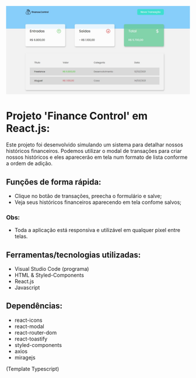 <img src="https://github.com/victorgenari/finance-control/blob/main/src/assets/images/projectImg.jpg">

# Projeto 'Finance Control' em React.js:

Este projeto foi desenvolvido simulando um sistema para detalhar nossos históricos financeiros. Podemos utilizar o modal de transações para criar nossos históricos e eles aparecerão em tela num formato de lista conforme a ordem de adição.

## Funções de forma rápida:

* Clique no botão de transações, preecha o formulário e salve;
* Veja seus históricos financeiros aparecendo em tela confome salvos;

### Obs:
* Toda a aplicação está responsiva e utilizável em qualquer pixel entre telas.

## Ferramentas/tecnologias utilizadas:

* Visual Studio Code (programa)
* HTML & Styled-Components
* React.js
* Javascript

## Dependências:
- react-icons
- react-modal
- react-router-dom
- react-toastify
- styled-components
- axios
- miragejs

(Template Typescript)
